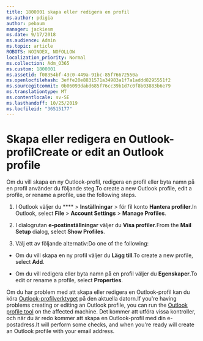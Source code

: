 ```yaml
---
title: 1800001 skapa eller redigera en profil
ms.author: pdigia
author: pebaum
manager: jackiesm
ms.date: 9/17/2018
ms.audience: Admin
ms.topic: article
ROBOTS: NOINDEX, NOFOLLOW
localization_priority: Normal
ms.collection: Adm_O365
ms.custom: 1800001
ms.assetid: f08354bf-43c0-449a-91bc-85f76672550a
ms.openlocfilehash: 3effe20e8831571a34983a1f7a1addd8295551f2
ms.sourcegitcommit: 0b06093dabd685f76cc39b1d7c0f8b03883b6e79
ms.translationtype: MT
ms.contentlocale: sv-SE
ms.lasthandoff: 10/25/2019
ms.locfileid: "36515177"
---
```

# <a name="create-or-edit-an-outlook-profile"></a><span data-ttu-id="16d56-102">Skapa eller redigera en Outlook-profil</span><span class="sxs-lookup"><span data-stu-id="16d56-102">Create or edit an Outlook profile</span></span>

<span data-ttu-id="16d56-103">Om du vill skapa en ny Outlook-profil, redigera en profil eller byta namn på en profil använder du följande steg.</span><span class="sxs-lookup"><span data-stu-id="16d56-103">To create a new Outlook profile, edit a profile, or rename a profile, use the following steps.</span></span>
  
1. <span data-ttu-id="16d56-104">I Outlook väljer du \*\*\*\* \> **Inställningar** \> för fil konto **Hantera profiler**.</span><span class="sxs-lookup"><span data-stu-id="16d56-104">In Outlook, select **File** \> **Account Settings** \> **Manage Profiles**.</span></span>
    
2. <span data-ttu-id="16d56-105">I dialogrutan **e-postinställningar** väljer du **Visa profiler**.</span><span class="sxs-lookup"><span data-stu-id="16d56-105">From the **Mail Setup** dialog, select **Show Profiles**.</span></span>
    
3. <span data-ttu-id="16d56-106">Välj ett av följande alternativ:</span><span class="sxs-lookup"><span data-stu-id="16d56-106">Do one of the following:</span></span>
    
  - <span data-ttu-id="16d56-107">Om du vill skapa en ny profil väljer du **Lägg till**.</span><span class="sxs-lookup"><span data-stu-id="16d56-107">To create a new profile, select **Add**.</span></span>
    
  - <span data-ttu-id="16d56-108">Om du vill redigera eller byta namn på en profil väljer du **Egenskaper**.</span><span class="sxs-lookup"><span data-stu-id="16d56-108">To edit or rename a profile, select **Properties**.</span></span>
    
<span data-ttu-id="16d56-109">Om du har problem med att skapa eller redigera en Outlook-profil kan du köra [Outlook-profilverktyget](https://aka.ms/SaRA-OutlookSetupProfile) på den aktuella datorn.</span><span class="sxs-lookup"><span data-stu-id="16d56-109">If you're having problems creating or editing an Outlook profile, you can run the [Outlook profile tool](https://aka.ms/SaRA-OutlookSetupProfile) on the affected machine.</span></span> <span data-ttu-id="16d56-110">Det kommer att utföra vissa kontroller, och när du är redo kommer att skapa en Outlook-profil med din e-postadress.</span><span class="sxs-lookup"><span data-stu-id="16d56-110">It will perform some checks, and when you're ready will create an Outlook profile with your email address.</span></span> 
  

